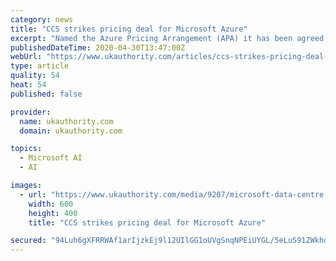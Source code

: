 ```yaml
---
category: news
title: "CCS strikes pricing deal for Microsoft Azure"
excerpt: "Named the Azure Pricing Arrangement (APA) it has been agreed as an addendum to the existing Digital Transformation Arrangement (DTA) memorandum of understanding, which was signed in 2018 and is scheduled to run until April 2021."
publishedDateTime: 2020-04-30T13:47:00Z
webUrl: "https://www.ukauthority.com/articles/ccs-strikes-pricing-deal-for-microsoft-azure/"
type: article
quality: 54
heat: 54
published: false

provider:
  name: ukauthority.com
  domain: ukauthority.com

topics:
  - Microsoft AI
  - AI

images:
  - url: "https://www.ukauthority.com/media/9207/microsoft-data-centre.jpg"
    width: 600
    height: 400
    title: "CCS strikes pricing deal for Microsoft Azure"

secured: "94Luh6gXFRRWAf1arIjzkEj9l12UIlGG1oUVgSnqNPEiUYGL/5eLuS91ZWkhdINNUy7o8Ce45MFLKvALlVku/jS+DMgtPcDpYpW9cHnLhioO1Sr0oUFRrfnYq2Br0/g7piOBLj+5jzxrGBZgHogGkd0BBx+EJ2wTabwBChURG63m9VMk2WY7/eAu5ViaHyIkajExmp2ZS6b4gMvD1qnGATdnXG+Da4cl3ocBWBEvRuWinN01sKeOqjstem4Gmdvxf85xr8KVWlvq3HBpECmLxTb/1z1Ctizjfq2v8gXV58KIGPdyt784dD39sqyAkaHg;+mS/HiUjf2Ni/F1ZhERuTA=="
---
```


